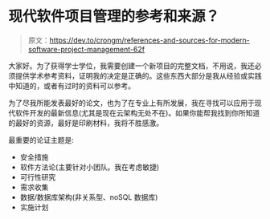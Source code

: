 # 现代软件项目管理的参考和来源？

> 原文：<https://dev.to/crongm/references-and-sources-for-modern-software-project-management-62f>

大家好。为了获得学士学位，我需要创建一个新项目的完整文档，不用说，我还必须提供学术参考资料，证明我的决定是正确的。这些东西大部分是我从经验或实践中知道的，或者有过时的资料可以参考。

为了尽我所能发表最好的论文，也为了在专业上有所发展，我在寻找可以应用于现代软件开发的最新信息(尤其是现在云架构无处不在)。如果你能帮我找到你所知道的最好的资源，最好是印刷材料，我将不胜感激。

最重要的论证主题是:

*   安全措施
*   软件方法论(主要针对小团队。我在考虑敏捷)
*   可行性研究
*   需求收集
*   数据/数据库架构(非关系型、noSQL 数据库)
*   实施计划